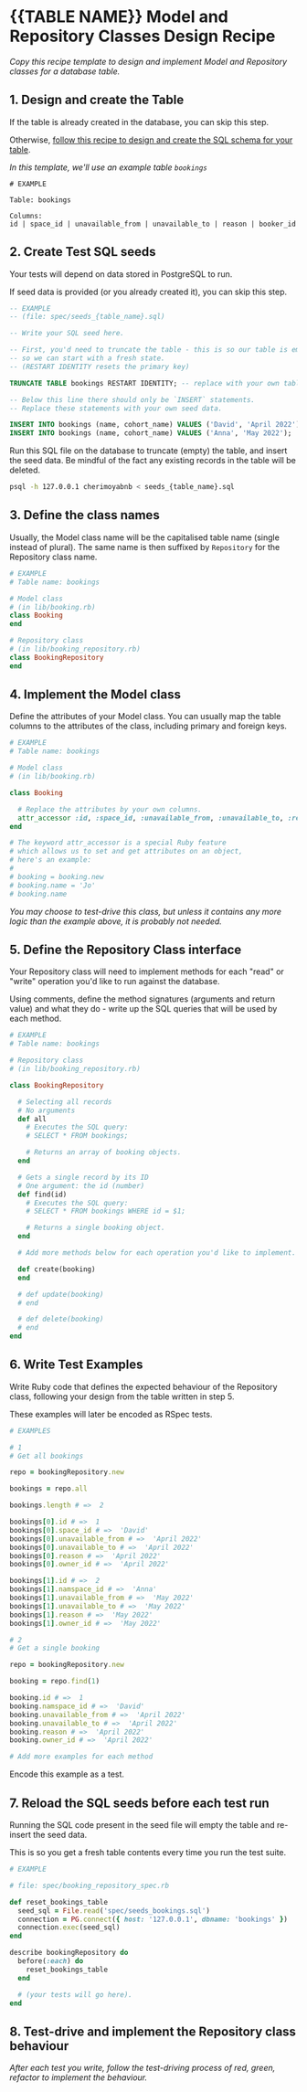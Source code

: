 # {{TABLE NAME}} Model and Repository Classes Design Recipe

_Copy this recipe template to design and implement Model and Repository classes for a database table._

## 1. Design and create the Table

If the table is already created in the database, you can skip this step.

Otherwise, [follow this recipe to design and create the SQL schema for your table](./single_table_design_recipe_template.md).

*In this template, we'll use an example table `bookings`*

```
# EXAMPLE

Table: bookings

Columns:
id | space_id | unavailable_from | unavailable_to | reason | booker_id
```

## 2. Create Test SQL seeds

Your tests will depend on data stored in PostgreSQL to run.

If seed data is provided (or you already created it), you can skip this step.

```sql
-- EXAMPLE
-- (file: spec/seeds_{table_name}.sql)

-- Write your SQL seed here. 

-- First, you'd need to truncate the table - this is so our table is emptied between each test run,
-- so we can start with a fresh state.
-- (RESTART IDENTITY resets the primary key)

TRUNCATE TABLE bookings RESTART IDENTITY; -- replace with your own table name.

-- Below this line there should only be `INSERT` statements.
-- Replace these statements with your own seed data.

INSERT INTO bookings (name, cohort_name) VALUES ('David', 'April 2022');
INSERT INTO bookings (name, cohort_name) VALUES ('Anna', 'May 2022');
```

Run this SQL file on the database to truncate (empty) the table, and insert the seed data. Be mindful of the fact any existing records in the table will be deleted.

```bash
psql -h 127.0.0.1 cherimoyabnb < seeds_{table_name}.sql
```

## 3. Define the class names

Usually, the Model class name will be the capitalised table name (single instead of plural). The same name is then suffixed by `Repository` for the Repository class name.

```ruby
# EXAMPLE
# Table name: bookings

# Model class
# (in lib/booking.rb)
class Booking
end

# Repository class
# (in lib/booking_repository.rb)
class BookingRepository
end
```

## 4. Implement the Model class

Define the attributes of your Model class. You can usually map the table columns to the attributes of the class, including primary and foreign keys.

```ruby
# EXAMPLE
# Table name: bookings

# Model class
# (in lib/booking.rb)

class Booking

  # Replace the attributes by your own columns.
  attr_accessor :id, :space_id, :unavailable_from, :unavailable_to, :reason, :booker_id
end

# The keyword attr_accessor is a special Ruby feature
# which allows us to set and get attributes on an object,
# here's an example:
#
# booking = booking.new
# booking.name = 'Jo'
# booking.name
```

*You may choose to test-drive this class, but unless it contains any more logic than the example above, it is probably not needed.*

## 5. Define the Repository Class interface

Your Repository class will need to implement methods for each "read" or "write" operation you'd like to run against the database.

Using comments, define the method signatures (arguments and return value) and what they do - write up the SQL queries that will be used by each method.

```ruby
# EXAMPLE
# Table name: bookings

# Repository class
# (in lib/booking_repository.rb)

class BookingRepository

  # Selecting all records
  # No arguments
  def all
    # Executes the SQL query:
    # SELECT * FROM bookings;

    # Returns an array of booking objects.
  end

  # Gets a single record by its ID
  # One argument: the id (number)
  def find(id)
    # Executes the SQL query:
    # SELECT * FROM bookings WHERE id = $1;

    # Returns a single booking object.
  end

  # Add more methods below for each operation you'd like to implement.

  def create(booking)
  end

  # def update(booking)
  # end

  # def delete(booking)
  # end
end
```

## 6. Write Test Examples

Write Ruby code that defines the expected behaviour of the Repository class, following your design from the table written in step 5.

These examples will later be encoded as RSpec tests.

```ruby
# EXAMPLES

# 1
# Get all bookings

repo = bookingRepository.new

bookings = repo.all

bookings.length # =>  2

bookings[0].id # =>  1
bookings[0].space_id # =>  'David'
bookings[0].unavailable_from # =>  'April 2022'
bookings[0].unavailable_to # =>  'April 2022'
bookings[0].reason # =>  'April 2022'
bookings[0].owner_id # =>  'April 2022'

bookings[1].id # =>  2
bookings[1].namspace_id # =>  'Anna'
bookings[1].unavailable_from # =>  'May 2022'
bookings[1].unavailable_to # =>  'May 2022'
bookings[1].reason # =>  'May 2022'
bookings[1].owner_id # =>  'May 2022'

# 2
# Get a single booking

repo = bookingRepository.new

booking = repo.find(1)

booking.id # =>  1
booking.namspace_id # =>  'David'
booking.unavailable_from # =>  'April 2022'
booking.unavailable_to # =>  'April 2022'
booking.reason # =>  'April 2022'
booking.owner_id # =>  'April 2022'

# Add more examples for each method
```

Encode this example as a test.

## 7. Reload the SQL seeds before each test run

Running the SQL code present in the seed file will empty the table and re-insert the seed data.

This is so you get a fresh table contents every time you run the test suite.

```ruby
# EXAMPLE

# file: spec/booking_repository_spec.rb

def reset_bookings_table
  seed_sql = File.read('spec/seeds_bookings.sql')
  connection = PG.connect({ host: '127.0.0.1', dbname: 'bookings' })
  connection.exec(seed_sql)
end

describe bookingRepository do
  before(:each) do 
    reset_bookings_table
  end

  # (your tests will go here).
end
```

## 8. Test-drive and implement the Repository class behaviour

_After each test you write, follow the test-driving process of red, green, refactor to implement the behaviour._
